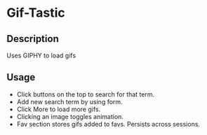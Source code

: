# Gif-Tastic
## Description
Uses GIPHY to load gifs

## Usage
* Click buttons on the top to search for that term. 
* Add new search term by using form. 
* Click More to load more gifs. 
* Clicking an image toggles animation. 
* Fav section stores gifs added to favs. Persists across sessions. 
